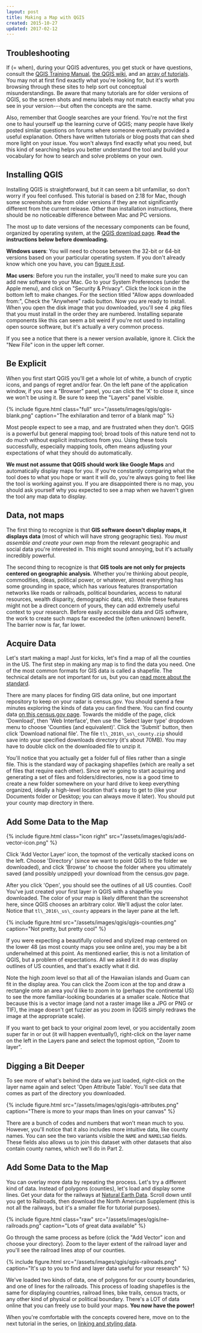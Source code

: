 ```yaml
---
layout: post
title: Making a Map with QGIS
created: 2015-10-27
updated: 2017-02-12
---
```


## Troubleshooting

If (= when), during your QGIS adventures, you get stuck or have questions, consult the [QGIS Training Manual](http://www.qgis.org/en/docs/index.html), [the QGIS wiki](http://hub.qgis.org/projects/quantum-gis/wiki/How_do_I_do_that_in_QGIS), and an [array of tutorials](http://qgistutorials.com). You may not at first find exactly what you're looking for, but it's worth browsing through these sites to help sort out conceptual misunderstandings. Be aware that many tutorials are for older versions of QGIS, so the screen shots and menu labels may not match exactly what you see in your version---but often the concepts are the same.

Also, remember that Google searches are your friend. You're not the first one to haul yourself up the learning curve of QGIS; many people have likely posted similar questions on forums where someone eventually provided a useful explanation. Others have written tutorials or blog posts that can shed more light on your issue. You won't always find exactly what you need, but this kind of searching helps you better understand the tool and build your vocabulary for how to search and solve problems on your own.


## Installing QGIS

Installing QGIS is straightforward, but it can seem a bit unfamiliar, so don't worry if you feel confused. This tutorial is based on 2.18 for Mac, though some screenshots are from older versions if they are not significantly different from the current release. Other than installation instructions, there should be no noticeable difference between Mac and PC versions.

The most up to date versions of the necessary components can be found, organized by operating system, at the [QGIS download page](http://qgis.org/en/site/forusers/download.html). **Read the instructions below before downloading.**

**Windows users**: You will need to choose between the 32-bit or 64-bit versions based on your particular operating system. If you don't already know which one you have, you can [figure it out](http://windows.microsoft.com/en-us/windows/32-bit-and-64-bit-windows#1TC=windows-7).

**Mac users**: Before you run the installer, you'll need to make sure you can add new software to your Mac. Go to your System Preferences (under the Apple menu), and click on "Security & Privacy". Click the lock icon in the bottom left to make changes. For the section titled "Allow apps downloaded from:", Check the "Anywhere" radio button. Now you are ready to install. When you open the disk image that you downloaded, you'll see 4 .pkg files that you must install in the order they are numbered. Installing separate components like this can seem a bit weird if you're not used to installing open source software, but it's actually a very common process.

If you see a notice that there is a newer version available, ignore it. Click the "New File" icon in the upper left corner.


## Be Explicit
When you first start QGIS you'll get a whole lot of white, a bunch of cryptic icons, and pangs of regret and/or fear. On the left pane of the application window, if you see a "Browser" panel, you can click the 'X' to close it, since we won't be using it. Be sure to keep the "Layers" panel visible.

{% include figure.html class="full" src="/assets/images/qgis/qgis-blank.png" caption="The exhilaration and terror of a blank map" %}

Most people expect to see a map, and are frustrated when they don't. QGIS is a powerful but general mapping tool; broad tools of this nature tend not to do much without explicit instructions from you. Using these tools successfully, especially mapping tools, often means adjusting your expectations of what they should do automatically.

**We must not assume that QGIS should work like Google Maps** and automatically display maps for you. If you're constantly comparing what the tool does to what you hope or want it will do, you're always going to feel like the tool is working against you. If you are disappointed there is no map, you should ask yourself why you expected to see a map when we haven't given the tool any map data to display.


## Data, not maps
The first thing to recognize is that **GIS software doesn't display maps, it displays data** (most of which will have strong geographic ties). _You must assemble and create your own map_ from the relevant geographic and social data you're interested in. This might sound annoying, but it's actually incredibly powerful.

The second thing to recognize is that **GIS tools are not only for projects centered on geographic analysis**. Whether you're thinking about people, commodities, ideas, political power, or whatever, almost everything has some grounding in space, which has various features (transportation networks like roads or railroads, political boundaries, access to natural resources, wealth disparity, demographic data, etc). While these features might not be a direct concern of yours, they can add extremely useful context to your research. Before easily accessible data and GIS software, the work to create such maps far exceeded the (often unknown) benefit. The barrier now is far, far lower.


## Acquire Data
Let's start making a map! Just for kicks, let's find a map of all the counties in the US. The first step in making any map is to find the data you need. One of the most common formats for GIS data is called a shapefile. The technical details are not important for us, but you can [read more about the standard](http://www.digitalpreservation.gov/formats/fdd/fdd000280.shtml).

There are many places for finding GIS data online, but one important repository to keep on your radar is census.gov. You should spend a few minutes exploring the kinds of data you can find there. You can find county data [on this census.gov page](https://www.census.gov/geo/maps-data/data/tiger-line.html). Towards the middle of the page, click 'Download', then 'Web Interface', then use the 'Select layer type' dropdown menu to choose 'Counties (and equivalent)'. Click the 'Submit' button, then click 'Download national file'. The file `tl\_2016\_us\_county.zip` should save into your specified downloads directory (it's about 70MB). You may have to double click on the downloaded file to unzip it.

You'll notice that you actually get a folder full of files rather than a single file. This is the standard way of packaging shapefiles (which are really a set of files that require each other). Since we're going to start acquiring and generating a set of files and folders/directories, now is a good time to create a new folder somewhere on your hard drive to keep everything organized, ideally a high-level location that's easy to get to (like your Documents folder or Desktop; you can always move it later). You should put your county map directory in there.


## Add Some Data to the Map

{% include figure.html class="icon right" src="/assets/images/qgis/add-vector-icon.png" %}

Click 'Add Vector Layer' icon, the topmost of the vertically stacked icons on the left. Choose 'Directory' (since we want to point QGIS to the folder we downloaded), and click 'Browse' to choose the folder where you ultimately saved (and possibly unzipped) your download from the census.gov page.

After you click 'Open', you should see the outlines of all US counties. Cool! You've just created your first layer in QGIS with a shapefile you downloaded. The color of your map is likely different than the screenshot here, since QGIS chooses an arbitrary color. We'll adjust the color later. Notice that `tl\_2016\_us\_county` appears in the layer pane at the left.

{% include figure.html src="/assets/images/qgis/qgis-counties.png" caption="Not pretty, but pretty cool" %}

If you were expecting a beautifully colored and stylized map centered on the lower 48 (as most county maps you see online are), you may be a bit underwhelmed at this point. As mentioned earlier, this is not a limitation of QGIS, but a problem of expectations. All we asked it it do was display outlines of US counties, and that's exactly what it did.

Note the high zoom level so that all of the Hawaiian islands and Guam can fit in the display area. You can click the Zoom icon at the top and draw a rectangle onto an area you'd like to zoom in to (perhaps the continental US) to see the more familiar-looking boundaries at a smaller scale. Notice that because this is a vector image (and not a raster image like a JPG or PNG or TIF), the image doesn't get fuzzier as you zoom in (QGIS simply redraws the image at the appropriate scale).

If you want to get back to your original zoom level, or you accidentally zoom super far in or out (it will happen eventually!), right-click on the layer name on the left in the Layers pane and select the topmost option, "Zoom to layer".


## Digging a Bit Deeper

To see more of what's behind the data we just loaded, right-click on the layer name again and select 'Open Attribute Table'. You'll see data that comes as part of the directory you downloaded.

{% include figure.html src="/assets/images/qgis/qgis-attributes.png" caption="There is more to your maps than lines on your canvas" %}

There are a bunch of codes and numbers that won't mean much to you. However, you'll notice that it also includes more intuitive data, like county names. You can see the two variants visible the `NAME` and `NAMELSAD` fields. These fields also allows us to join this dataset with other datasets that also contain county names, which we'll do in Part 2.


## Add Some Data to the Map
You can overlay more data by repeating the process. Let's try a different kind of data. Instead of polygons (counties), let's load and display some lines. Get your data for the railways at [Natural Earth Data](http://www.naturalearthdata.com/downloads/10m-cultural-vectors/). Scroll down until you get to Railroads, then download the North American Supplement (this is not all the railways, but it's a smaller file for tutorial purposes).

{% include figure.html class="raw" src="/assets/images/qgis/ne-railroads.png" caption="Lots of great data available" %}

Go through the same process as before (click the "Add Vector" icon and choose your directory). Zoom to the layer extent of the railroad layer and you'll see the railroad lines atop of our counties.

{% include figure.html src="/assets/images/qgis/qgis-railroads.png" caption="It's up to you to find and layer data useful for your research" %}

We've loaded two kinds of data, one of polygons for our county boundaries, and one of lines for the railroads. This process of loading shapefiles is the same for displaying countries, railroad lines, bike trails, census tracts, or any other kind of physical or political boundary. There's a LOT of data online that you can freely use to build your maps. **You now have the power!**

When you're comfortable with the concepts covered here, move on to the next tutorial in the series, on [linking and styling data](/tutorials/qgis/linking-and-styling-data-with-qgis.html).
